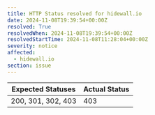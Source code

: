 ```yaml
---
title: HTTP Status resolved for hidewall.io
date: 2024-11-08T19:39:54+00:00Z
resolved: True
resolvedWhen: 2024-11-08T19:39:54+00:00Z
resolvedStartTime: 2024-11-08T11:28:04+00:00Z
severity: notice
affected:
  - hidewall.io
section: issue
---
```


| Expected Statuses | Actual Status  |
|-------------------|----------------|
| 200, 301, 302, 403 | 403 |
